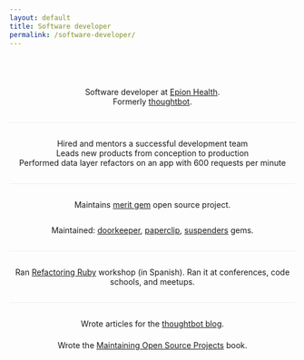 ```yaml
---
layout: default
title: Software developer
permalink: /software-developer/
---
```


<p style="text-align: center; padding-top: 4em">
  Software developer at <a href="https://www.epionhealth.com/">Epion Health</a>.
  <br>
  Formerly <a href="https://www.thoughtbot.com/">thoughtbot</a>.
</p>

<p style="text-align: center; padding-top: 2em; margin-top: 2em; border-top: 1px solid #eee">
  Hired and mentors a successful development team<br>
  Leads new products from conception to production<br>
  Performed data layer refactors on an app with 600 requests per minute
</p>

<p style="text-align: center; padding-top: 2em; margin-top: 2em; border-top: 1px solid #eee">
  Maintains <a href="https://github.com/merit-gem/merit">merit gem</a> open
  source project.
</p>

<p style="text-align: center; margin-top: 2em">
  Maintained:
  <a href="https://github.com/doorkeeper-gem/doorkeeper">doorkeeper</a>,
  <a href="https://github.com/thoughtbot/paperclip">paperclip</a>,
  <a href="https://github.com/thoughtbot/suspenders">suspenders</a> gems.
</p>


<p style="text-align: center; padding-top: 2em; margin-top: 2em; border-top: 1px solid #eee">
  Ran <a href="https://www.youtube.com/watch?v=gOiuiiNERXw">Refactoring Ruby</a>
  workshop (in Spanish). Ran it at conferences, code schools, and meetups.
</p>


<p style="text-align: center; padding-top: 2em; margin-top: 2em; border-top: 1px solid #eee">
  Wrote articles for the
  <a href="https://robots.thoughtbot.com/authors/tute-costa">thoughtbot blog</a>.
</p>
<p style="text-align: center; padding-top: .5em">
  Wrote the
  <a href="http://maintaining-open-source.com/">Maintaining Open Source Projects</a>
  book.
</p>
